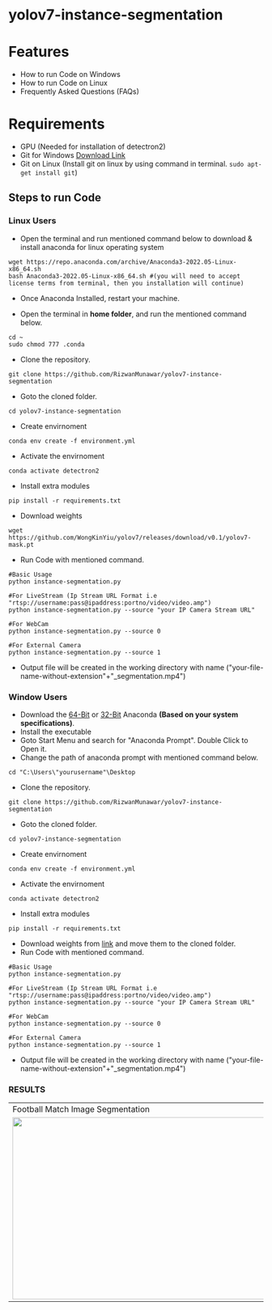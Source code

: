 # yolov7-instance-segmentation

# Features
- How to run Code on Windows
- How to run Code on Linux
- Frequently Asked Questions (FAQs)

# Requirements
- GPU (Needed for installation of detectron2)
- Git for Windows <a href="https://git-scm.com/download/win">Download Link</a>  
- Git on Linux (Install git on linux by using command in terminal. ```sudo apt-get install git```)

## Steps to run Code

### Linux Users
- Open the terminal and run mentioned command below to download & install anaconda for linux operating system
```
wget https://repo.anaconda.com/archive/Anaconda3-2022.05-Linux-x86_64.sh
bash Anaconda3-2022.05-Linux-x86_64.sh #(you will need to accept license terms from terminal, then you installation will continue)
```
- Once Anaconda Installed, restart your machine.

- Open the terminal in <B>home folder</B>, and run the mentioned command below.
```
cd ~
sudo chmod 777 .conda
```
- Clone the repository.
```
git clone https://github.com/RizwanMunawar/yolov7-instance-segmentation
```
- Goto the cloned folder.
```
cd yolov7-instance-segmentation
```
- Create envirnoment
```
conda env create -f environment.yml
```
- Activate the envirnoment
```
conda activate detectron2
```
- Install extra modules
```
pip install -r requirements.txt
```
- Download weights
```
wget https://github.com/WongKinYiu/yolov7/releases/download/v0.1/yolov7-mask.pt
```
- Run Code with mentioned command.
```
#Basic Usage
python instance-segmentation.py

#For LiveStream (Ip Stream URL Format i.e "rtsp://username:pass@ipaddress:portno/video/video.amp")
python instance-segmentation.py --source "your IP Camera Stream URL"

#For WebCam
python instance-segmentation.py --source 0

#For External Camera
python instance-segmentation.py --source 1
```
- Output file will be created in the working directory with name ("your-file-name-without-extension"+"_segmentation.mp4")

### Window Users
- Download the <a href="https://repo.anaconda.com/archive/Anaconda3-2022.05-Windows-x86_64.exe">64-Bit</a> or <a href="https://repo.anaconda.com/archive/Anaconda3-2022.05-Windows-x86.exe">32-Bit</a> Anaconda <B>(Based on your system specifications)</B>.
- Install the executable
- Goto Start Menu and search for "Anaconda Prompt". Double Click to Open it.
- Change the path of anaconda prompt with mentioned command below.
```
cd "C:\Users\"yourusername"\Desktop
```
- Clone the repository.
```
git clone https://github.com/RizwanMunawar/yolov7-instance-segmentation
```
- Goto the cloned folder.
```
cd yolov7-instance-segmentation
```
- Create envirnoment
```
conda env create -f environment.yml
```
- Activate the envirnoment
```
conda activate detectron2
```
- Install extra modules
```
pip install -r requirements.txt
```
- Download weights from <a href="https://github.com/WongKinYiu/yolov7/releases/download/v0.1/yolov7-mask.pt">link</a> and move them to the cloned folder.
- Run Code with mentioned command.
```
#Basic Usage
python instance-segmentation.py

#For LiveStream (Ip Stream URL Format i.e "rtsp://username:pass@ipaddress:portno/video/video.amp")
python instance-segmentation.py --source "your IP Camera Stream URL"

#For WebCam
python instance-segmentation.py --source 0

#For External Camera
python instance-segmentation.py --source 1
```
- Output file will be created in the working directory with name ("your-file-name-without-extension"+"_segmentation.mp4")

### RESULTS
<table>
  <tr>
    <td>Football Match Image Segmentation</td>
     <td>Cricket Match Image Segmentation</td>
     </tr>
  <tr>
    <td><img src="https://user-images.githubusercontent.com/62513924/185704342-59cb9bce-6be1-432b-90fc-2064feed4a67.png" width=640 height=360></td>
    <td><img src="https://user-images.githubusercontent.com/62513924/185706834-19ee1c9f-de91-439d-bba3-6b05c00be226.png" width=640 height=360></td>
  </tr>
 </table>
 
